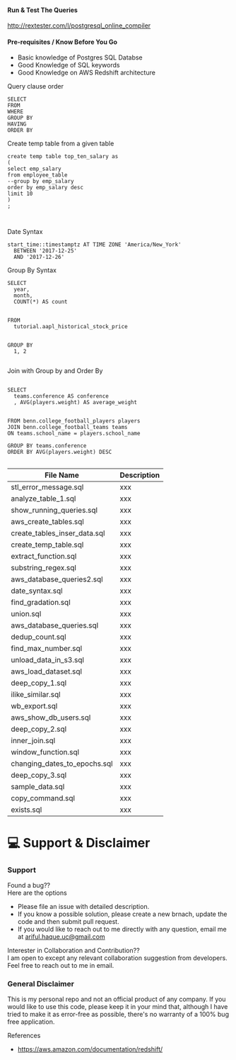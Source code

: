 
#### Run & Test The Queries
http://rextester.com/l/postgresql_online_compiler


#### Pre-requisites / Know Before You Go
  - Basic knowledge of Postgres SQL Databse
  - Good Knowledge of SQL keywords
  - Good Knowledge on AWS Redshift architecture


Query clause order

```
SELECT
FROM
WHERE
GROUP BY
HAVING
ORDER BY

```


Create temp table from a given table
```
create temp table top_ten_salary as
(
select emp_salary
from employee_table 
--group by emp_salary
order by emp_salary desc
limit 10
)
;



```

Date Syntax
```
start_time::timestamptz AT TIME ZONE 'America/New_York' 
  BETWEEN '2017-12-25' 
  AND '2017-12-26'

```



Group By Syntax
```
SELECT 
  year,
  month,
  COUNT(*) AS count


FROM 
  tutorial.aapl_historical_stock_price


GROUP BY 
  1, 2
 
``` 
 
Join with Group by and Order By
```

SELECT 
  teams.conference AS conference
  , AVG(players.weight) AS average_weight


FROM benn.college_football_players players
JOIN benn.college_football_teams teams
ON teams.school_name = players.school_name

GROUP BY teams.conference
ORDER BY AVG(players.weight) DESC


```



File Name | Description
--- | ---
stl_error_message.sql | xxx
analyze_table_1.sql | xxx
show_running_queries.sql | xxx
aws_create_tables.sql | xxx
create_tables_inser_data.sql  | xxx
create_temp_table.sql | xxx
extract_function.sql | xxx
substring_regex.sql | xxx
aws_database_queries2.sql | xxx
date_syntax.sql | xxx
find_gradation.sql | xxx
union.sql | xxx
aws_database_queries.sql | xxx
dedup_count.sql | xxx               
find_max_number.sql | xxx       
unload_data_in_s3.sql | xxx
aws_load_dataset.sql | xxx          
deep_copy_1.sql | xxx               
ilike_similar.sql | xxx         
wb_export.sql | xxx
aws_show_db_users.sql | xxx
deep_copy_2.sql | xxx               
inner_join.sql | xxx           
window_function.sql | xxx
changing_dates_to_epochs.sql  | xxx
deep_copy_3.sql | xxx              
sample_data.sql | xxx
copy_command.sql | xxx              
exists.sql | xxx                   


:computer: Support & Disclaimer
===
### Support
Found a bug??
<br />Here are the options
  - Please file an issue with detailed description.
  - If you know a possible solution, please create a new brnach, update the code and then submit pull request.
  - If you would  like to reach out to me directly with any question, email me at ariful.haque.uc@gmail.com

Interester in Collaboration and Contribution??
<br /> I am open to except any relevant collaboration suggestion from developers. Feel free to reach out to me in email.

### General Disclaimer
This is my personal repo and not an official product of any company. If you would like to use this code, please keep it in your mind that, although I have tried to make it as error-free as possible, there's no warranty of a 100% bug free application. 



References
  - https://aws.amazon.com/documentation/redshift/



